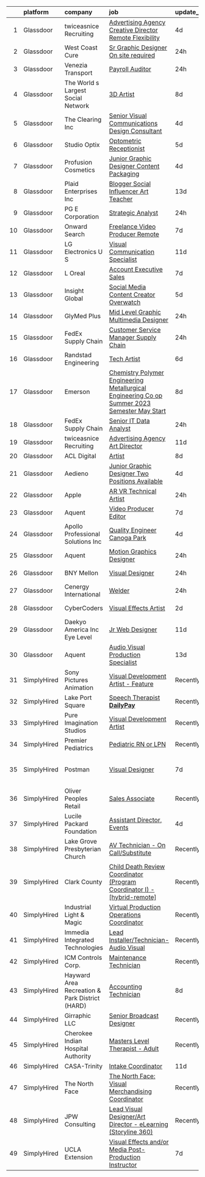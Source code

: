 

|    | platform    | company                                        | job                                                                                                                                                                                                                                                                                                                                                                                                                                                                                                                                                                                                                                                                                                                                                                                                                                                                                                                                                                                                                                                                                                                                                                                                                                                                                                                                                                                                   | update_time   | location                      |
|---:|:------------|:-----------------------------------------------|:------------------------------------------------------------------------------------------------------------------------------------------------------------------------------------------------------------------------------------------------------------------------------------------------------------------------------------------------------------------------------------------------------------------------------------------------------------------------------------------------------------------------------------------------------------------------------------------------------------------------------------------------------------------------------------------------------------------------------------------------------------------------------------------------------------------------------------------------------------------------------------------------------------------------------------------------------------------------------------------------------------------------------------------------------------------------------------------------------------------------------------------------------------------------------------------------------------------------------------------------------------------------------------------------------------------------------------------------------------------------------------------------------|:--------------|:------------------------------|
|  1 | Glassdoor   | twiceasnice Recruiting                         | [Advertising Agency Creative Director  Remote Flexibility ](https://www.glassdoor.com/partner/jobListing.htm?pos=126&ao=1110586&s=58&guid=0000018316dbe96595a016e28ee59843&src=GD_JOB_AD&t=SR&vt=w&ea=1&cs=1_58103b28&cb=1662535854835&jobListingId=1008114158251&cpc=654405A9B1E0A9F5&jrtk=3-0-1gcbdnqcak25r801-1gcbdnqcqi9jm800-2692575eaea1d0a8--6NYlbfkN0AIiLXtwtv0BDns9BiY4ItblantFozdL6jLmLxNvS8mvkC_dGQY4kQ46q52OvUwJvCTzx2cupvGt-LGX0p5hNZ8wWm-GpRDmmsz4mSRDj_n-n0Ac8QiNcYgcQE9hJGE7lrm0V_OXyeAwAgzHE21kfDeSQ2T_pTCB7-O_br9iJfALxbNc0_e-qKrx_tQKqgHri15MLfe302dxOi8ydTOgAEbUYkWa-FesD2OMUAGgq18wFo3i1z0VSxwJTh7Q092vBJpzZIU_CxTdMLHoyC3JwSevgPGD33x4VVheptg-Z4fliXg1tsvYoDAzBgkXPyZJGOTXswEbFlZCYUe5YAL3SwCvAVDeVu4u4gh347OfP9bt-a_Bsw41vPohMK3KCAGFS8LoobieSnoYzOQFek3dDIJW4cZEFU8q8TGy7c85NZbImcSnEE4MyY9H9kkP30ohA1KKiQa2DLh96cqyC8j8jqf0sk22YBtqb3usultrexZz1oKCBBBEJIK6MhpMUQyHjPSK4dMmJC_In38cmgQmHQKe_dbDVhyVFaXz4FJfm5JsIYB0DPMffKC)                                                                                                                                                                                                                                                                                                                                                                                                                                                  | 4d            | Atlanta, GA                   |
|  2 | Glassdoor   | West Coast Cure                                | [Sr  Graphic Designer  On site required ](https://www.glassdoor.com/partner/jobListing.htm?pos=104&ao=1110586&s=58&guid=0000018316dbe96595a016e28ee59843&src=GD_JOB_AD&t=SR&vt=w&ea=1&cs=1_4f8e0678&cb=1662535854832&jobListingId=1008120745940&cpc=AF1E4A3695F490BE&jrtk=3-0-1gcbdnqcak25r801-1gcbdnqcqi9jm800-e7313ef7f872e356--6NYlbfkN0CNayYzF1mBaI40OgT78t3Q2d9IxlwDzhsYR4HK7epYUeqK_b3HkPu2wg1OTRStGwmxrZi7DoKAwwHGZmDoYtriwY-04q_D7bYNxXXYl5DQAEfV6V46iB6u7f8XyLzWfW5kN57TCfv69NFb1Hp18kFd1m1Bc2pzErpZiAsjWg5HXd_c-T2w7U3IrTPLfQz2THMmXC_Q6-GKxpgQ1OHG3nCYGWOhbWr8nIrARv-CvzW2UqFMOoqyGunA3d6kZZbQ7v8wI5pBb5kmKOeKf9r5pLAzqhIfPBV6pkd1b0p6V84weBLDQeAIrwP-K5rPPNFkl6UZopox081JqyBsCunJlqEyB6h8D7Jg_kxTQIR-KDKM_nvPVkw1RIJfzqOmcN7lvIq-lP02ZNvCaHfP7E0NPbCiB554jCNq4r16TAeT6C-AXbd5OU_OOdsgpoRc4HSP5ezT11YMkjRPxfancQv0T6AumMItuCLHAKelY74XQLRa6ZyPiQNDJPcuVSkcBCdAx33y5qCezsC2iQ%3D%3D)                                                                                                                                                                                                                                                                                                                                                                                                                                                                                                        | 24h           | Irvine, CA                    |
|  3 | Glassdoor   | Venezia Transport                              | [Payroll Auditor](https://www.glassdoor.com/partner/jobListing.htm?pos=112&ao=1110586&s=58&guid=0000018316dbe96595a016e28ee59843&src=GD_JOB_AD&t=SR&vt=w&ea=1&cs=1_944dda08&cb=1662535854833&jobListingId=1008120882443&cpc=D69957E0862862E0&jrtk=3-0-1gcbdnqcak25r801-1gcbdnqcqi9jm800-09be9f267054968f--6NYlbfkN0AMGQpPLqxnlnCBju_7cDY3bsPlBPVCoj88TjCeDqpiQ-gMastzK3tEYNSzI81IcZoHpKI4olI50SU2WJe8DrEcuS8Np4mrB-238VcT3hkpWhT27unScdX4KHW0p1TO8nix1xbddbUQ4E8mTD9te3icjubOXZEY-n0OSjYxAxQ5HANAfQLad2mZrlylJInEt4yJVLQGh_c-VXRXRYK8eCSyEWo5M6efmO0I_R39LaTvKjP5GSd5oD7Xca_c-8SW730EEo_zcRZVwRP7tOA84b1-LQSh4BX_KfYuZlBT0hGjkgwY_F8dokhmVgz_Dp-nMIjO2YMU_TyunZ-T2IYsuHzNpQtya-0RryUrDv08AVotup3Ko5J2_PNRxT06ZIt2bQTm_NM3S5KI0objJPkyY6tUmlQni8jSedllYi3FD4rI7vYCYhtJ4aVxYcizk6zoTBoeunzOkdrkcNVUI4qkiXcKPgfeJpRXqI71Ro40SSHmvCC4MB5ilgl550u1pHI3UcBlnO71wDBvxA%3D%3D)                                                                                                                                                                                                                                                                                                                                                                                                                                                                                                                                | 24h           | Pottstown, PA                 |
|  4 | Glassdoor   | The World s Largest Social Network             | [3D Artist](https://www.glassdoor.com/partner/jobListing.htm?pos=128&ao=1110586&s=58&guid=0000018316dbe96595a016e28ee59843&src=GD_JOB_AD&t=SR&vt=w&ea=1&cs=1_c63dc24b&cb=1662535854835&jobListingId=1008101832019&cpc=334ABAF5D42DC775&jrtk=3-0-1gcbdnqcak25r801-1gcbdnqcqi9jm800-8fcda0edc12eaa9b--6NYlbfkN0DSgjPPcnEdvoK3uuxfISLALE6pB1FR7YSHOr_tSg5_QGIhoz_2VqUepdcKLBLI_zQ5vW7COe9b5mlnVXQPZh-LCDTWvpcID5VL-Y-dck3OFKxyxzH8bOfDIUENNU8cHnxMEbimO4vZSH99drUQuM-N0RdNfyWkpSpm1sBW4nersKwSm9JI8Oo0OBaGiUpjh52tjKLo4isIaj1lXQKD_cALRwLtxQesdEbNqAyMI0I-y4XeF3URxl2jGMfvg8T2ghvMJEPJW7fhJa1i7UM1DJWFBFjMoe1t3z8NNRXXKzrUxwyG3sEY9ldV5JyV7i1CGFGBBmVbSnI0TeDs9m3EXgtLCporTjUPYTz-YwlvFcDgtFe2I-y9LWyPWq4pP7JeMdnmLW9x45KAllLuyvZ_gbMdSIW0y_3q-TPW__u6GKmR8ywJrHGZx1JfAxIrMAznsyebxRve2TEBgcj9gSeS92OI-d9mZa6j-CUvPsIA3rV8pdDR0Is_d-Bukni1kkcozWNIpeu08ISoZ1tH6V_E7ecogggQRKjvH5YXIHLE9VxvLq-eIXGNPJnN5tissoJL-DWcqyp3EcfMAEWiJUT3H7gh)                                                                                                                                                                                                                                                                                                                                                                                                                                                                  | 8d            | Menlo Park, CA                |
|  5 | Glassdoor   | The Clearing Inc                               | [Senior Visual Communications   Design Consultant](https://www.glassdoor.com/partner/jobListing.htm?pos=115&ao=1110586&s=58&guid=0000018316dbe96595a016e28ee59843&src=GD_JOB_AD&t=SR&vt=w&ea=1&cs=1_766f8b0a&cb=1662535854834&jobListingId=1008114430049&cpc=6193B0C32834B022&jrtk=3-0-1gcbdnqcak25r801-1gcbdnqcqi9jm800-e212e766bc812be7--6NYlbfkN0D0ff9e8Lfwlpl5zGbQmpn59AL71QmFd7VKOAnfyjZzp5sdngV8WPgYe0dov1m7Y2nbyICUFimfe6cTuwED0qoW2y4QOMKf7LP6urDi6JhEr0MOW9nkswNXR21_sHwbNaMNqugdDTy6hRotIfrsA-mpN5iYSKCGo6JiRygS5CCYSgJF0R5P049KiTs95nY215N11Vlsxim4Q6h4Zqowxw1SfhnW9CEHVZgfHaHM6Ocm0H_18i3mGKN-FYWPn2WhMWw-QDGXtyWcxTetCHdFjlQdHxVjkBF3bMO1RMlu7XoVvNPJajRl053LaO_ju4BajjD2asN4eyC5uv4OfXepBJ8hAN3CyJLPTsS4AIrDhW3OWcqQkjm0ZL3laFCyxmYCQMSXII_QHWnCI8JQLa0pwcdTdEnG-JFuvpQ5Tk35vynrX4MxlAntSwrgX06-hHyQmEZ6aO0kxYrVW5AxMCspx427QKBaaTI4X2wV8UpG8FjF-g%3D%3D)                                                                                                                                                                                                                                                                                                                                                                                                                                                                                                                               | 4d            | Washington, DC                |
|  6 | Glassdoor   | Studio Optix                                   | [Optometric Receptionist](https://www.glassdoor.com/partner/jobListing.htm?pos=122&ao=1110586&s=58&guid=0000018316dbe96595a016e28ee59843&src=GD_JOB_AD&t=SR&vt=w&ea=1&cs=1_5f255203&cb=1662535854834&jobListingId=1008109848455&cpc=C4A69CCDBB3B9599&jrtk=3-0-1gcbdnqcak25r801-1gcbdnqcqi9jm800-c9a3802575c572b3--6NYlbfkN0AtlW_omU2Xx3W-19HQ_drmTKCWebiHnmA5lS5PDL5G8WHWVC1E87EziXaobjRwpM4-3MIxfIWqxLFl89ABtwCmWps-JqVdCOHOYKU3SulHAQs5YJbPw6sA4cW3dYHPpyWuLgnoIDseVgY4VzDhcAUy9KDJYdrXIwmQ3SQnetE2ulZqwUEXZ6Dt49fVHLSxdW0orCdNSrMWxhgFJKOPQutkM7mRhnxlDSF8qkiBep38QwihMbpqpiK1a-FvVUZUjJL0d08dFQX2RJPlfc9CX3XZCy8UrLpC1QVLRIC2bfdWxG8NPiZjhT1nvFGAbwucjUBTd_wZs2BR4WuuMpTNW3dnClzD8nhFPV9z8SeX3U4z9qyq7jNvCQeKlQNdIrfS5PPvdAdX8tX3JEGMXb1v0rFUYYzlTdyL1VrdNthmt_8jJPLN-YS6qRdXjDevfLO7Uj1HS6e7UH9FPm1VaHez5rcHbVDMb20YA7PJ76wcXQYL7EndwHJAwCVX)                                                                                                                                                                                                                                                                                                                                                                                                                                                                                                                                                    | 5d            | New York, NY                  |
|  7 | Glassdoor   | Profusion Cosmetics                            | [Junior Graphic Designer   Content   Packaging](https://www.glassdoor.com/partner/jobListing.htm?pos=117&ao=1110586&s=58&guid=0000018316dbe96595a016e28ee59843&src=GD_JOB_AD&t=SR&vt=w&ea=1&cs=1_a94f1b4a&cb=1662535854834&jobListingId=1008114183195&cpc=451933188B21919D&jrtk=3-0-1gcbdnqcak25r801-1gcbdnqcqi9jm800-08d7352442de3438--6NYlbfkN0D8H_ARezJ5CHAhhcWTJsHkiqKXZUd-JI1lXVJ02_FWlJfwXTBtrNTz8nQLOyLfKdGPFS85qCdC37MIXZyBjKnAljcaWA3TKaBpBMLLe42IkZmrmq5r5N_3rnI_QKLqeDgaNxqylrrp1S8r_mjNV5VbJoj90kZ5U0vEBDDeVFTWvWX1HNfMBQtuMGwPRnUm6pbXyiHQZvVjDCruKFXMpscBaGCvQqaiKRcI27qs3PhG7-vlACFcgo3TuKY7tqyuy4u2XIR3tvOStm90h53NzW1muaQMb8C20A4rgKj7RUJI32YhY8fuJF9nXHkgujt_Z_PGMhVuzMqPikzNenwxHwLf0gr_ehA5AKfi23pQfy1euhW0XpFtb5C2vTZX47Rce7bpfZi7U5crhpLGnRcUSbIwyenPqQFPVsyAv55wryIGfA_tCLn6qfWs-V60ALnJLvQIBRTRDRxxTKIY3m8CgQOGE-u-WxMfamkwTzJ0aWTufZzM2GxnmQiRntVWJ0AkaCxqAHEBnb4Tyw%3D%3D)                                                                                                                                                                                                                                                                                                                                                                                                                                                                                                  | 4d            | Chino, CA                     |
|  8 | Glassdoor   | Plaid Enterprises  Inc                         | [Blogger  Social Influencer  Art Teacher](https://www.glassdoor.com/partner/jobListing.htm?pos=105&ao=1110586&s=58&guid=0000018316dbe96595a016e28ee59843&src=GD_JOB_AD&t=SR&vt=w&ea=1&cs=1_3b297ffc&cb=1662535854832&jobListingId=1008090364684&cpc=6BBECBC74F3AC36E&jrtk=3-0-1gcbdnqcak25r801-1gcbdnqcqi9jm800-59473afbda2dedc4--6NYlbfkN0CerEF43NvSmNKobIBw0nTZOkYDHcKNWop8bxfdmh1mR_153UERoSsIBmaXSegOUu2u0qsTpRr3z-bdVA_VCSbo1kysltcIBp9JpIKrWk5qtD0bYx6Zr_WUP7E7E1515xXAOvEKUXZ8oTSdcY4i9xO13y2GPQP-MINmSGTJ3zb8uoID-cpFVIa0p4MYqkTTdI28KOiJZd5HKbG344Srzn40nlknzvkMkuOrfPRpSxtRCaR5Wp2izje7lzPY03x977OJFviTCjqHJ7ElRuRYcVJnCrD0A2JXaGDJjgo2FMSR62yQABv2uTHRKCTQNoOc9Cy_Vyq6lYkUYLhTbBshqMqxwihZkSbtkSarnu18io_6NVpyqIt9UDZfhj34tSoQ_uMR_QLw9Pp7NIKjBfwe6yzoM1QPQXXFnGhWi4Sv-wZ-_bLujS1QmRp3m-QPJuVnzp58tskEZrh9hBbR1Cv8Fp8Oeb51Wh9FHAWvz74ogbkDkXzUAmgGCILehXPJfHcjWoIcLFRXNqpLuCOwmR4Srkdv)                                                                                                                                                                                                                                                                                                                                                                                                                                                                                                    | 13d           | Peachtree Corners, GA         |
|  9 | Glassdoor   | PG E Corporation                               | [Strategic Analyst](https://www.glassdoor.com/partner/jobListing.htm?pos=113&ao=1110586&s=58&guid=0000018316dbe96595a016e28ee59843&src=GD_JOB_AD&t=SR&vt=w&cs=1_bf6b6a7c&cb=1662535854833&jobListingId=1008121115745&cpc=FD1C1DA32C38CFA7&jrtk=3-0-1gcbdnqcak25r801-1gcbdnqcqi9jm800-1c86adc1abdbc134--6NYlbfkN0Dl5O3UwlcwwCSNUOo_pIXFXhqhPgZDNLRFp2hAbMlfu_U7Fdo9AfZuTWJJfdwboLvxNHUM-PKIud8ytWt5aBcZX07G_LXwU27Vr2PGZ95QeE9Kq_8XTrkfPX0XmOXzQLXcjLiHuQfMoCV1bdjo5-tew8LUEicFOcLs27gAXoSLqlbyGkgmFo2Pqiwn5Rif_5Idceev--WQmaFMj9biOZADN268jWHjwfzd5JfSr5Go0tx8QtwEbjvuhc8ssHRkZpGd3qfQkJykGD1k1PsHC0pZ_balPcd0WrCSChYppeSJ0Vme2aJgI7FUyw9hp1bFqCfjd-CVBi1dEO1oIyNz-4NNWIjBThkRFjzDiJfdQP9W9U0T4IVJf0C9Um13P4am3kgFlAMUGfZwE2xVaDm1Tvc-EPhpriYWRYh9folY8RbhAJ_BowydkDqDAaYsOeFa7xQ%3D)                                                                                                                                                                                                                                                                                                                                                                                                                                                                                                                                                                                                                 | 24h           | Oakland, CA                   |
| 10 | Glassdoor   | Onward Search                                  | [Freelance Video Producer  Remote ](https://www.glassdoor.com/partner/jobListing.htm?pos=118&ao=1110586&s=58&guid=0000018316dbe96595a016e28ee59843&src=GD_JOB_AD&t=SR&vt=w&cs=1_a8fd61be&cb=1662535854834&jobListingId=1008103402960&cpc=48B9F4758953335C&jrtk=3-0-1gcbdnqcak25r801-1gcbdnqcqi9jm800-85e7475c80600e65--6NYlbfkN0B7YoEZZ2QAGDyEGGmBPAUWSHc1Mt3sMCn9FehKcWA3wwfxcx19LEZnY8Y4HGhdxxo54NtaFfqZsKogRwe133lRdjliu_ag-Jqm8SiTXlIZJSkOjYNJLf5uIUejfBPqCmQGjWehWpaM5cVUzaabCdLCHJd1S9BSWBNSBlYyh2YDtfgBUikYrG7naQzgVU3ZdwkVa9YIgz5Jzd-bN2LqG_u5hTcsE2WNTml_sY7fS2De3scB4uWYMD7_Lmju63pgd2HnFsa5EkF74i99sYOTvVob5pJ1B2G0SexddeXFfzDl5yByp0xiAxpzHdpRPYZ-4_HcBmx51X00472YZVZnT6csjzO_yxi55ZYijwOHcLENmzaI8R-Ir2k_eUY1AhLpqRk_8L6fZGzT_GbpUqaRC94seuy5P91kczOka4sZx-8v1IDR1REs4ihR5Q2gbT5S6-AU-tnPMUdhecaexX6ja2TQYQuosl4Cb7zF2mtALyFFjPMwmaLhrpcfvGZYQBEKTe7etHr4Ow1dEGUaZiVR2WIP_-59i3RSbCKit7mfjEC1FKEpRccp6mR2wyxNPj7Migl9XmZkp-hyKjSEbafGUZ1QGX282niy5ACIDKdDImh2ESirUwO-LmPus6VHdIvoIxlB-TxMO8s5Kt9WsntX7NbGgVIuvO49zBU1C4ZHlUP-3Q0n6o0dn4s0bP_uisw014xAbrhmx0kce2IAqNJtxhphMU6bQyN07jZ0E9eY-mBsvpBFpe4jIHwfyjQ6CXvNTBb-J_73-cqS4sO6U5irCZ1Dks1MBbjhYr9BIf1VhU896lvFz9mbKgFlYewjFnz62Fqu69U69AzXVCxy38Mqwk8MkPkrAhQwfzs6DYIsutlkOM-vF4yd9fGO4BAnRCVRzdiXk8WxjuXs04Dp6-m7j0h2iMH1gZCL1sTQw1bcVyCkFWK9qq6d-ZfaiH5Ckj6Rd6tCwBgd8kox52YN9SL8Gs2moWaQsqxv_MdmztwgtTBswqIO3KzMxb7Nnl7ag3a8Usw%3D) | 7d            | New York, NY                  |
| 11 | Glassdoor   | LG Electronics U S                             | [Visual Communication Specialist](https://www.glassdoor.com/partner/jobListing.htm?pos=102&ao=1110586&s=58&guid=0000018316dbe96595a016e28ee59843&src=GD_JOB_AD&t=SR&vt=w&cs=1_feb13298&cb=1662535854832&jobListingId=1008096667410&cpc=61E17551093C17CB&jrtk=3-0-1gcbdnqcak25r801-1gcbdnqcqi9jm800-fe66820735a001ed--6NYlbfkN0A9atWhvSYGDXYsuIFniFeMUfyhfiKb1gamun_MyY1nlold7GTuQPjQR8xaSdlZCsMLsliUo9cHFnhQ-Hdolq4d_MGMV8JicW3UfhTlcK8IAg_TlGTxt9Pr2qZUffs7C70hdNqAp1XcYY9nwMr1_X5IkOYhRBOTVM9iEj4LvGnzDLL2lWOdeHqkxg0QR5vA_EdapfV7vtSlOTpW1VZI1cyF3kjYavzCCBlZcp_WZLrSlRXcFfGF2ZNMXO5AG5WyJsAXzkuh8eXrllk71vCJz3d255FntupgguWnNxtMk5Swh74M8Hx_9jcubJbu4rgXjVrGwD3s3u7ygZwMuat1zG4Rp6NsqR82tVTCpdxwzTzAgzDgT2xRbr6FqY5gUiS3XF9_4kBdJQox20CGlJF5ulmbMD1T3dTJeO3w5liq4H-2mzBMD8juDXmq--sxPkXUgTVTJ8u8sF6x_R-xNRiGDUrAdlP2oYhBfoAEyyNmmsV5aKO1VIYbqUi7BeZlMyoa-24sOJHq1JJ7ulFY0_uLJbiwJz3eTALfdSf8ILnEzUEUsiv0AOhBi77gf7VnvnrK6MSUhdXDY3kJ5TCv59uopxTNHS6uZ25fEq8%3D)                                                                                                                                                                                                                                                                                                                                                                                                                                   | 11d           | Buffalo Grove, IL             |
| 12 | Glassdoor   | L Oreal                                        | [Account Executive   Sales](https://www.glassdoor.com/partner/jobListing.htm?pos=125&ao=1110586&s=58&guid=0000018316dbe96595a016e28ee59843&src=GD_JOB_AD&t=SR&vt=w&cs=1_934c087e&cb=1662535854835&jobListingId=1008103753495&cpc=3BA4CE39D5B5DEF5&jrtk=3-0-1gcbdnqcak25r801-1gcbdnqcqi9jm800-f23a5dc841868d22--6NYlbfkN0B--xwTx5z5GtX4kwB4PKln9ei78TGhUZ0jXbBonS0qzEhzYeEaBt0GkTPTcdrr5Mma0ewUHIQzLNU3DCq2Z586duzor_IPqCU2AbrGAqZlRdgzzmJJioBl-BC5bU6W4z2gmHJsSIIpsFLv_WHiTeqArwKmsfo26T1PEykcszLf3ZLC3nFjeb34YwLyefm39nPZ91ITEARp3Xc--63NKz9QBG3PFwlflbTPZ_pvaeSJoUqgQRqWFniNNyjiSxLX6OWTXoDbIj_1-w3hPZSwjFSqs1tS1FmqjrthNhKDOTjByfcz8G8O28s0lMrLk5EkHfF-FoZ0CzSizqQvnKAC0ksWyfnYSMxE1LCCazHRIKolGejoTsJYClGVjGLJkk0-r7bWfwKjm2v0JiOLgcJIVOA4yK8yMBu0QpJL7c5z5fTnI11aPeA8AB4bSQ9rl7KLot-b0l6-xcS-G9bXBscL8t04ICNa60D0Iw81LEKoT9H-iByB-plPxBcQdxQoqldXYXuIp3NOC8Szkw%3D%3D)                                                                                                                                                                                                                                                                                                                                                                                                                                                                                                                           | 7d            | Los Angeles, CA               |
| 13 | Glassdoor   | Insight Global                                 | [Social Media Content Creator   Overwatch](https://www.glassdoor.com/partner/jobListing.htm?pos=129&ao=1110586&s=58&guid=0000018316dbe96595a016e28ee59843&src=GD_JOB_AD&t=SR&vt=w&cs=1_cbca1a7f&cb=1662535854835&jobListingId=1008111638012&cpc=3BA4CE39D5B5DEF5&jrtk=3-0-1gcbdnqcak25r801-1gcbdnqcqi9jm800-ef0ca91338c777fd--6NYlbfkN0BKkHZu3wF05EeDimN_p6sYpKCMArvwa95YdH7UpkaBCqc7l59ErwqcH9nBDsTYDe0KEi2B-7Ffs1x_A0PemSaTtlYWgxZEDDrzTQxQEMQvZzaFywEdcWDQrUeiELNq-T3Ngf8NmYz1YuTU0SHAAHXmpZm0GiGLr6zj4S4cfzAzZFZkkubIy2Z2xhxRQoGKd-6Dy5vYyDZq2fLjTYl2JqVyVQ3ErO2QmCVj-T7CxKlChP4hnwBg0u3hso92pL9b4HwcPY3hcpNaxLw3s5dbIoJ-6SBHQVjIiYgGQrXPxV8ixaU7GqVoPhJX4YrwIJSxPL_WRjy11c_WBfb789vU3ND8Hd7ftn0zpopfmZW1lgOtB71GsPdhmF1EozOAvEbBFB1ebyz3K_AtqdZ41-EJkbjnQWMudxxNUlrHobq9j28X6XXgD5G91LMvaCa7G4iul7znEuD7os-UzQPjFHR9gb7VBF5zprbJsqN6abHxHsMo9Q%3D%3D)                                                                                                                                                                                                                                                                                                                                                                                                                                                                                                                                            | 5d            | Irvine, CA                    |
| 14 | Glassdoor   | GlyMed Plus                                    | [Mid Level Graphic Multimedia Designer](https://www.glassdoor.com/partner/jobListing.htm?pos=101&ao=1110586&s=58&guid=0000018316dbe96595a016e28ee59843&src=GD_JOB_AD&t=SR&vt=w&ea=1&cs=1_702eaf97&cb=1662535854832&jobListingId=1008120966594&cpc=82ABD2B5CEB98952&jrtk=3-0-1gcbdnqcak25r801-1gcbdnqcqi9jm800-5daef253e4ddcdec--6NYlbfkN0D0HV2yTz4X40il03i7B4p6zykbhPAjdO74rASSGNohSlnBnS_mZy5ah4d_eMjiqjCOiZOfr_-vB8_yhAp9oQwH0NPuwVrEIZaHPF5kUZ7HjgZP1wz3Qco-ivymLUQ4g7nvrbJfNSDeoPtN6blJG6FY4prihzewB1x9irE-nuJEmt9Tr6BpfjjHpBCmSrtZGwQWb6T5iMHqu-nJzeukYOSb7kgu4GqsYvC2ANPBSggCTqnyxPT-WjllCtqi5qoNDUpZW9Wt_m9NZorT5CK97gq4siZbkJggK7DkDkNfB7y6F6TB3WaepB6npXhgL6ZBPpEJfJWABuwco2iled17j2ynWvyqejCUsOGzBKl9Xitd5KF1h50VqRuFQj6Rabb8YJPXOc1bBKGJxxc0y6To9ZgekjbnYRghEuAyisLNJhXg55eas06cNIodQcKAnKKijGrKy0ktxjsDMlzKn7w3JrfbE10Z0Ul4P2Zh6LYAYyCtQKipwo0IqR3He8dSYw63C_Q%3D)                                                                                                                                                                                                                                                                                                                                                                                                                                                                                                                        | 24h           | Provo, UT                     |
| 15 | Glassdoor   | FedEx Supply Chain                             | [Customer Service Manager   Supply Chain](https://www.glassdoor.com/partner/jobListing.htm?pos=109&ao=1110586&s=58&guid=0000018316dbe96595a016e28ee59843&src=GD_JOB_AD&t=SR&vt=w&cs=1_a6cd8798&cb=1662535854833&jobListingId=1008121524521&cpc=7AD1D84939BBEEF3&jrtk=3-0-1gcbdnqcak25r801-1gcbdnqcqi9jm800-fc2d5921e3e9a55f--6NYlbfkN0CtRhce1P3KYyt64vAZVRC-NCRoXhIqR30y-w5Uij6mKk3Eqdq26jmOjqNKKKt1dLvvHV40fEUZNvZgJdDJYZOJvPkEdDhEwT74gtdy5jU-hXDp6aLyg26UrPgG4w7BotdHFupar2unT5vDCONDDZw1JQmdK0iIDZSVYlAYpjRxsnsHV9mtrNHOSDxk7pcyizeHopcDZZdt0hrH41hwytXLDpP_hU1Q6zFR5_ylb1LKxrYLagLO0yL8b__yx1XK-WsGxzkRy-XmwcwR16SxeyRszGTSgC8M1jktEPSe_y-CqZ44WBz4mJKkOZfB5vODSX9vt1EGA3xxbz-c5Q5f17KjnBb-YvIgFrwYkDJpt0uzcrTnYqG9qH0fjM76gQE3GCZOymsIuADtszN8pHhqNFolvfoTyusdOdP_q1KhzvtDGgtGhF1PRw-bhMVnppbzfODDE59QYDW7K1MYqDby-Y9fj5uRmFMEQuYOwupbMqFerRtDyxkcNNjUOGovgLo1NcnGLLnrG2I7SQ%3D%3D)                                                                                                                                                                                                                                                                                                                                                                                                                                                                                                             | 24h           | Union City, GA                |
| 16 | Glassdoor   | Randstad Engineering                           | [Tech Artist](https://www.glassdoor.com/partner/jobListing.htm?pos=120&ao=1110586&s=58&guid=0000018316dbe96595a016e28ee59843&src=GD_JOB_AD&t=SR&vt=w&ea=1&cs=1_2650981d&cb=1662535854834&jobListingId=1008106187848&cpc=59DEFF8D475298C3&jrtk=3-0-1gcbdnqcak25r801-1gcbdnqcqi9jm800-f366e541930d1bd7--6NYlbfkN0BDx217eft1lC7uqItkaModCFPNh_e0lnHdKkvEJecXwu4gIqA7CFTnvSYR8MShG5ZcSLjw79bpDEyNtFCh2lV0QKEIGPyIToWzUngx8TOqu761sETHLhm-p21WDsfE3kQbaR7Ki5QDKtuBQwSuqmlOkcWcOPtosII78uidkQeCd9wgMLZ_TysoD49QteVnFmRuuhf2UccnJ9Gb1KCiTguKYCVY3oExvlvQV2Kjww_7C-ThHRt9TTyeZw10TDyTBF3LS_BjdFq8Snh7J0Hh-hqNqP8dmBZVGZ39tuKsrAOxiFf7G0HU36Ea6lWj0K9Zxu_PbJid-2wwXeT_0X0nDVcexJzuVKAtZxDYhq6GamDWmmFZPBLOyx2lbOQMJ0YCAf39zX-pVq8pu7EtmBHy-jl2lF9f2w0rMR3DvHqD7pCmj6IIse2HoY6fUzx06h_ffgx3_pSHSPB-l2eekhNnaBhO79gf2yaEZrmPoVKrYP5f2Pb7_0SMw62RtqqU_qUDhLdS-glfzlJYqYzxuyaZ6sHKfWhCKKa-D-OV6dFzLZsMmCGkEktIPGbsHAOlGZIQU-IIZ45442TsKTq1npzy48XoCEYf31rePDLSmFE7F1jKjg5GoA52nT-TA7vhzAWiEhs%3D)                                                                                                                                                                                                                                                                                                                                                                                                                  | 6d            | Schenectady, NY               |
| 17 | Glassdoor   | Emerson                                        | [Chemistry Polymer Engineering Metallurgical Engineering Co op    Summer 2023 Semester   May Start ](https://www.glassdoor.com/partner/jobListing.htm?pos=107&ao=1110586&s=58&guid=0000018316dbe96595a016e28ee59843&src=GD_JOB_AD&t=SR&vt=w&cs=1_9e9304d4&cb=1662535854832&jobListingId=1008101520078&cpc=F45C15D234B746DE&jrtk=3-0-1gcbdnqcak25r801-1gcbdnqcqi9jm800-3c0cfd24c74196c4--6NYlbfkN0C0yHrujcxMCbkaG3IbA09ELIIJjJgF-_zVRJpDqTq0TdmYpHkhqugMUm8iRxiEf27eEfpJc8LeHCIO0uG00yXeJ8ap8Ut_rdJSSalh6WHHhva2z84rec9NWmhidM4rnvCh_npCJbaxLZ8PLoMU7Epxzna2OUfLzAQzQW4LbidxNduwdnb0HxVPvf907e3WrzHqBbrj7b-5Y0ereet4OuMlFS-E3FiVCAZgNoooJCal8OaxwRZcojULZbrQMLT0IpoQa4cRfApiDV6_2l14eab6RssP9ZbJEGk0IFhzjtjzATT2qgcl089klQQefnRARHogCAHQf9dZ7qvSyx_MrAbQMxNYiCN9eaw6VB_ZSIKFjNF4D7w1VxgJYtauoh0DDCzwgDo7wJHAi0KZun8TXiOA50NhT3dxBkyjLWaVrxkzA0vQtpLxXK0vyIwuc4ou7jjKqq9mpRKtwUwvQIuYc00JddjIlmRYr58WDYLcBcGKOQF77DKr_GOxm88sIKWusVBTXN09dgmAZY0SnTiWo9h8sDt8J4yF1otFSwX20kQ_EubAEnAk3b9jr0IbVHF_WyunKQVUQHF9yuncIm6az3uIK3rQcxjDrRH32OBp6f2j4b21dWBWK4G9)                                                                                                                                                                                                                                                                                                                                              | 8d            | Sidney, OH                    |
| 18 | Glassdoor   | FedEx Supply Chain                             | [Senior  IT Data Analyst](https://www.glassdoor.com/partner/jobListing.htm?pos=106&ao=1110586&s=58&guid=0000018316dbe96595a016e28ee59843&src=GD_JOB_AD&t=SR&vt=w&cs=1_1d6bbcc2&cb=1662535854832&jobListingId=1008121524514&cpc=C5F9C09AE97B3D2F&jrtk=3-0-1gcbdnqcak25r801-1gcbdnqcqi9jm800-75bb1ebe82fdd6b5--6NYlbfkN0CtRhce1P3KYyt64vAZVRC-NCRoXhIqR30y-w5Uij6mKhXATaP55hJNar1KXGNkJI8fGut79I_5Tzxm4QnK_D_klFauqhrbw6mqAAxMNNk2HQ6mcY_WAQLgHAnbbO471fuCSbjLTn9LGJ8g8GwIDChOuXsH49x-rs-fcYLubMzr9Vx-21EK20g-pbjdsRQlsFF729TiRMyJTeed6RZJS6P-ARz6oXrB6GMefN4Um0LcK5MT3Y99CJw6btq-oH7SfuisShYNthHUWfR2-CoSPRC45-z98XWI_rLv3TL8VLSDflucxAQJZ6uQppH43-cu64QDQUaPBlElPcKdH3Wb0Lp7kZlkvhh4BgiAFG_1kdXTZR1FzZEhn_gmr7on9qLHYLZ10y1QWei-oM7HxTIJf7MqBBqi_wiwKqO9CQD5Vxw8mtiXuQ8GlCFoc4Ekc-ylWzph2lOb3eNcuChJ5ykWSBI00ujlYQWUCZbcsi9EKbIPTiF2Q-c0yppQ4p4hQTT3zp14uwfK3aBjFCiRCnSOdyr5bDRvXMwHM0w%3D)                                                                                                                                                                                                                                                                                                                                                                                                                                                                                                           | 24h           | Dallas, TX                    |
| 19 | Glassdoor   | twiceasnice Recruiting                         | [Advertising Agency Art Director](https://www.glassdoor.com/partner/jobListing.htm?pos=114&ao=1110586&s=58&guid=0000018316dbe96595a016e28ee59843&src=GD_JOB_AD&t=SR&vt=w&ea=1&cs=1_18a33b94&cb=1662535854833&jobListingId=1008096677502&cpc=5E31031E1AFF45A7&jrtk=3-0-1gcbdnqcak25r801-1gcbdnqcqi9jm800-edb7004a59b6fa45--6NYlbfkN0AIiLXtwtv0BDns9BiY4ItblantFozdL6jLmLxNvS8mvt4_hCZCGA9HFZADUafWEV3hVN32I6b9jcN7wG-ZLzv6dnPBiW9t9JsLeTH_kW45mJNdDTg4heFNTs4f4heC3W5Tw3kYTJDRgpBozT3PIIQCQ1Gcv473jcaDYZGc-yzZMfIXGUznf1mm3htqTZgEJhHu1sOfGgDYf-UVIUqxI891Y7wtaYF_I4T_OxyQNW6ENZbbvwu2cZoQvinRXdHYu8tOuc6MPdODcPZFp2hPN-H1WbzIX1kMDoCNfe3D91Gqf2ED6Y3_B2NTNN7-csfvWQOPmAe-hlk-qSpPpM7ERMxVzb8d0NjpRXQ_v7wpkb3j4EbiBxEkHeV9EiXP9yOm6e2Z_rwtvBlLjhspMtN6layr7uMzGpnJDk3AKRajHJ7pkR0x49c7wBx5aNjFdxdI6-CtV4aSANTeLCvkWiRxfq0wVUd2ZZK8uIo3GwTMEcoNcXg1OYGg6Wvw06QNhZ13Td2G15vliUvwu26t8294gk2mYgIFe1NFW1s%3D)                                                                                                                                                                                                                                                                                                                                                                                                                                                                                              | 11d           | Atlanta, GA                   |
| 20 | Glassdoor   | ACL Digital                                    | [Artist](https://www.glassdoor.com/partner/jobListing.htm?pos=110&ao=1110586&s=58&guid=0000018316dbe96595a016e28ee59843&src=GD_JOB_AD&t=SR&vt=w&ea=1&cs=1_4ac6c4e8&cb=1662535854833&jobListingId=1008101620931&cpc=9908D8D4413DBB8A&jrtk=3-0-1gcbdnqcak25r801-1gcbdnqcqi9jm800-1e1e6a7596bc3497--6NYlbfkN0Aba5oU64R_O9Kj8y6RMdSSFXuPwn88DcWu9IRDlipDHjxHIIFB0atBqVJ04z1yB38sNRUaQYWnAKEphvg7lL8lXO8IqVxt434Q98Gc7yrsNslHBsmIeBGPsUtenThiWrPmLMkW9YCqY3Q5tb6FPlv2NuSf3xHOCUjiliOOPcFCEuAxpymEIeR4hIwIZU5-Q07HVi_53RtFGuV6yT_uCQ-j2sQWDF7djvUD85ZOfVqBG_btSdl9S87-BewZ2mRj8Sh47W7T4O0z8tS3rmxvfob1PlW1Ipnz1PzOLQyamzGBcMtBS0PUOvmBa-z9vb0xZRwh8kw_4ODxZfFZhYiEO84ZgdGsFE469_aTEm6UiMaPBNfL7ha0OcrIYdOz2n4WeBAeMohkNbrkWIhGeEkGWxvuxhinxmaLaQkPxlhEk8SM3ODEsHoO8ZiV8RdwJS7WGUU9DSfjXJ0aZLbkdJKLVlG_BNGXla5jh1Bqj1H8GCWFOGl0jZNq3Flr)                                                                                                                                                                                                                                                                                                                                                                                                                                                                                                                                                                     | 8d            | Remote                        |
| 21 | Glassdoor   | Aedieno                                        | [Junior Graphic Designer  Two Positions Available ](https://www.glassdoor.com/partner/jobListing.htm?pos=121&ao=1110586&s=58&guid=0000018316dbe96595a016e28ee59843&src=GD_JOB_AD&t=SR&vt=w&ea=1&cs=1_bab1b30c&cb=1662535854834&jobListingId=1008114446146&cpc=FAE5E775D180B2FB&jrtk=3-0-1gcbdnqcak25r801-1gcbdnqcqi9jm800-1aa2de31cd35c832--6NYlbfkN0D-flMsysDps-fvL06-AdRviYdIvBqn8hXXoNwVlbe8Rf-XNY93Yb9CegEsZ7PkFvJjOzVr8ny1kJmqL6UgKjbRqHkbkxO3SlzJwcDOQG-9KSNBcINQGTbT1RdyV7aPmX7qS797-Mp2dU_EC2Fkgzt4vEhdPyZ9b6LCDafdrohAxmTNJp82px4MkFXzGLinIlCCCyCzBdY6h7R-CDUkkxwAedVJiof60zpmFDGY9dYTPw9glKGJeqEghosAGnVmHRBLIejEQyPjPsoqAGP81t2nZPn3nV5ek0jbItOZ0d8PGsWAL5zUk0mmvedxCZ5KsYf-_IMazlh3eW6laPmRrRf1AVzwE97K-kuWd0MK8hgbLQoX9CCxZdx8nlIxUrLE9GpjGTSZbawrYdm1zIuKx4EVHvM7W6xdJiRa0CEhP8ojxLUh_FbQhzVwKiexMXPFdDiApUG7TR0phqIVkb5zr-maErKFTNyprmWNTOx0voh68uhZmMBz7mfDWIZ7QiHGSb8%3D)                                                                                                                                                                                                                                                                                                                                                                                                                                                                                                            | 4d            | Longwood, FL                  |
| 22 | Glassdoor   | Apple                                          | [AR VR Technical Artist](https://www.glassdoor.com/partner/jobListing.htm?pos=119&ao=1110586&s=58&guid=0000018316dbe96595a016e28ee59843&src=GD_JOB_AD&t=SR&vt=w&cs=1_b33a375e&cb=1662535854834&jobListingId=1008121811324&cpc=F41FEAB56D215062&jrtk=3-0-1gcbdnqcak25r801-1gcbdnqcqi9jm800-25e1efd066dec468--6NYlbfkN0BvKrLyj5gPmtZO9T8euul8TCxuuKNOtzRJOomxnwSEodTz2Bc-sPZlt2Zgji_QUXGAZeKDdtC_g2V3nJWnuXsnNnecoeW0hB3wnim70veVMCPuQhOELAWl_QdMbW7md4nk6hnUmwtfdYwqEixAfIyz2XVOD4tM_eF1ocimSg5g2E9OkiLqtIJ3eWhJifjfydvfuaqDCLxJi5SkECFp8OtIpMQpPlOPOgtN7zNdYEVWBtcPw9J9knTPsBTeYfzDNoMFbrOCJw7OynE2tLmEw8SkIaStSbefGywS-rlzNCLHqv2euvDds_cNYwrds1jysG8gtZZCtxkOVR75cRoVnjLUvfG12Okwg5dwkT27PeFMS9MvE3egh6MvEWYSG4981-75vFs6n2ZJ3OkPu-aOvS4Q7xKxCrXcs-1vP5RXbmVd0gsDwUVwq8_k7ltOK5uQ_AGlPVh0nA06n6rHBrOb_khflrU5-WRddrvwUfrQjrQpcTX84Z7CxAqebZAaGRv5TY9bMMqYi6fF0n3geW_cnXP6lsiX15LWprIChsHDu9t9sRtVdFhF-We1XCvR0RjSyveRWrdiBZX0lb6p3tQtnbKnUR-xDcMCVI6fQ1N5E5ETHHKW07YWllaG00T8mpoFioiuQhrvCYomKMQvVAbH4sNjVGRH8uqA21HGbE068RypuEL7dRcWVsZAUkMOsPdhghUL4WoSQU-qfsoa3vk2mHdZvRXzlNEvfYUo_yqhoD3EPlpmfQaAay-UQBOWzpC9sKERr94-Z0E0XePLWkjZVB4OKGz1KNaNwTM4LvVY29V5P9CStcCCydznQnAXY_Jyf9U-3xLZvqXyK_g-K9Dhnt3h_6B1l9oaZ0w_naYe3KgQmMg4njXZLbbMEckevQIdjEVlZMAb_8aAHLcEvDD9BbiXi2yWDqV6XJwJ8_Al0_cthQmfKUyVj0IVk7zQKZM4bx0-CfCX5-FxdQ%3D%3D)                                                              | 24h           | Cupertino, CA                 |
| 23 | Glassdoor   | Aquent                                         | [Video Producer   Editor](https://www.glassdoor.com/partner/jobListing.htm?pos=127&ao=1110586&s=58&guid=0000018316dbe96595a016e28ee59843&src=GD_JOB_AD&t=SR&vt=w&cs=1_187b5c5c&cb=1662535854835&jobListingId=1008104454811&cpc=C4A69CCDBB3B9599&jrtk=3-0-1gcbdnqcak25r801-1gcbdnqcqi9jm800-1f1951e2e24dbac4--6NYlbfkN0DMrcEu7yrtATojKJA7cEzGQ3FdRGWLh0CZQInL4ECGI9gD0Wolx9R2EDT7B77c2cRUFFR_9LsM2Tk14eLpCAhjdUTAo7gWscRyhJwHQrkaV0EPgV7AYrsGf9gR5EjOH25v8dViN-1V49rVxaXny4JIDmKlvVbDpAuY9NXtvFe3lbVkNoWtqTu7qHUsWJY-vbDO34rxEUJsGFm1MEhScsiY5oq1qHE2k1JnRvc32VDkBVkvBbK9aVoR0UEU8OaH8CQDpAt1vBN1_qjVHNegU_c-FsInKfD8O5eDnr2V7AtvtQdLW_yE4hN3A8MSoWdY_FeB_yaWvGfkcydVfu2YPABnBk1KbI20wwrbd6cc3kRQWXB5Nth7SPez9OoqASgc5O-fscjJX7NBZoJtspzHwTD9--kuDvx3DgD2-oTSl5u8_nPkmsMSwKNOTaGNDYbkaHIlUAecjEdnon9HKGfEGE9T)                                                                                                                                                                                                                                                                                                                                                                                                                                                                                                                                                                                         | 7d            | Remote                        |
| 24 | Glassdoor   | Apollo Professional Solutions  Inc             | [Quality Engineer   Canoga Park](https://www.glassdoor.com/partner/jobListing.htm?pos=123&ao=1110586&s=58&guid=0000018316dbe96595a016e28ee59843&src=GD_JOB_AD&t=SR&vt=w&ea=1&cs=1_cec95786&cb=1662535854835&jobListingId=1008114455761&cpc=149B3D5996025BBA&jrtk=3-0-1gcbdnqcak25r801-1gcbdnqcqi9jm800-f546c371b15335d7--6NYlbfkN0CAhuD5_VJSGKds9a5niLzxiWOcN_E6D1JakCGF8i00d6xnV9ZeephSKu20wwXzfisfpoyHxQyaBptyjj6lJhl_-NqVKtiz-9wOFv29lcmbDYmyLhr0pgU3kiFKOTi9Jps4STbSW6ADyCQst_RDgquLEfYDtzCr4BI-pS9AIPQwvq4skXBTbPWRBtWgVK8tL4YkyHeyjGPczjTa1ivtlT6BZBOYP8sE8i7q2XwNtJUQelDR7NmrcZZUDhnn5Bd0kf68pZRELGipCLN31BuiAsynxJxfdM4kQUo-l_19sqMtFMBvX-i7tM8HJwdZCRHCQyGp0hFSUvn3Dk23UMe8OzSipI6KLU2LlebjRiUXeDPrXcj819bn0ILE91xQ1GhwizwzOMDDiSn8YYHhU2HIYcEkskCvYnfNHx0R4YehNSk4XCG_Hu6_GY65XrtpHQC9ccS1aIqSWGIe0i0fzwpcEcW9tgOPxi1Ocy7nbaNQiZ4jkTXoo107QJ961Ndk9rKz2AuV7pvKncAopFGZ4IGBVZfK)                                                                                                                                                                                                                                                                                                                                                                                                                                                                                                             | 4d            | Canoga Park, CA               |
| 25 | Glassdoor   | Aquent                                         | [Motion Graphics Designer](https://www.glassdoor.com/partner/jobListing.htm?pos=116&ao=1110586&s=58&guid=0000018316dbe96595a016e28ee59843&src=GD_JOB_AD&t=SR&vt=w&cs=1_265c2ef7&cb=1662535854834&jobListingId=1008121287481&cpc=723ADC3DFE402989&jrtk=3-0-1gcbdnqcak25r801-1gcbdnqcqi9jm800-b27567ba44efc7a8--6NYlbfkN0DMrcEu7yrtATojKJA7cEzGQ3FdRGWLh0CZQInL4ECGI9gD0Wolx9R2v-Aex0-GK06a35smEamgRjkhp2tOtO6o42-JPS8NzJ3LrduzxkdcwyjIXBqEg4MGrMlSESxdjUvdAbqhntYzWtpALaArTsdX2ru4jH6UlFJFKclyU7U-ecapEAVoasYg2Jq9s2cEGEQC2Pybh0-PVtb-JCyOlHXkHXN7XEaYv1Zp66hnYhepSFm9m2PrJXZdiAHMb2M34lye5wjyM1sQ910HnDv03_22Le7IVuo1h0wW8T37EXa1l3LFfoTW9FlzYDSlsV5Msuf7ncBdHVCBZU2XBZEslBYFS-IRUjIiu4Xt2SMGlTfKQ1Whux3AmEghZ_7pwJ4oDndNQqv8rgG3Fz8kMRj5BF0EDaze2SXqlZgZ0lDN3grSKYBsTUVj2i6ev-gtOkD5CqIb3-xlgBNS8yre3BiaBWKN)                                                                                                                                                                                                                                                                                                                                                                                                                                                                                                                                                                                        | 24h           | Pacific, MO                   |
| 26 | Glassdoor   | BNY Mellon                                     | [Visual Designer](https://www.glassdoor.com/partner/jobListing.htm?pos=130&ao=1136043&s=58&guid=0000018316dbe96595a016e28ee59843&src=GD_JOB_AD&t=SR&vt=w&cs=1_3e62985c&cb=1662535854835&jobListingId=1008121553503&jrtk=3-0-1gcbdnqcak25r801-1gcbdnqcqi9jm800-afbb357735e4a7d0-)                                                                                                                                                                                                                                                                                                                                                                                                                                                                                                                                                                                                                                                                                                                                                                                                                                                                                                                                                                                                                                                                                                                      | 24h           | Lake Mary, FL                 |
| 27 | Glassdoor   | Cenergy International                          | [Welder](https://www.glassdoor.com/partner/jobListing.htm?pos=111&ao=1110586&s=58&guid=0000018316dbe96595a016e28ee59843&src=GD_JOB_AD&t=SR&vt=w&ea=1&cs=1_f395a68c&cb=1662535854833&jobListingId=1008120922765&cpc=07D58528F3898F33&jrtk=3-0-1gcbdnqcak25r801-1gcbdnqcqi9jm800-bb3347e81d9cd9a4--6NYlbfkN0ATmQl8QC8MsPSUYtg6QcSsrNiCenr3UAJ1SEX3NO47gT5gau_sl1UzcgxpZ484uFhOyVRyltxaZjbr10LKjPh3VMcyQHngWEhqGbn8KQZzg2yBQ6tc4-76_uuCPeMFTOj0QYUcmRvC7BLiwgsneptMrboyGblFl1fbRE5zmCDbEbrY4KBKVLwlHszGw72Nx3ZIRgCBvpb5Wi2uH3HJsm2Sn0ugmYlhJmeROjLUbcfLBSAn5wYDjNeTeUY3nBAAA1PgUBegv6EjEuS-Cb87JdmKMsklxB2PnwW1jug2Kd7c0bzDj7nJ_w3M4KPl9aAwZA_IIWSVCD493gYtm0t310fEJd97Yv9qDSHYdsZeaIENIcMnkA1U8GZutKR8p3URjukhjhuzb6sYulzVUVI5fn5dTfQ1StWnSrQPY2aqnSVYoqIr8frQCYSS7I4Jv2kR3U3SuV0N6FLvBlFeyLa6SWW2Be3QzfWFbvtGVuIAwPk9LjnDmVw7aJLFFd5ycsThY2XVqDpzJamabQ%3D%3D)                                                                                                                                                                                                                                                                                                                                                                                                                                                                                                                                         | 24h           | Houston, TX                   |
| 28 | Glassdoor   | CyberCoders                                    | [Visual Effects Artist](https://www.glassdoor.com/partner/jobListing.htm?pos=108&ao=1110586&s=58&guid=0000018316dbe96595a016e28ee59843&src=GD_JOB_AD&t=SR&vt=w&ea=1&cs=1_b367e02f&cb=1662535854833&jobListingId=1008116383870&cpc=F4EED0218A761C36&jrtk=3-0-1gcbdnqcak25r801-1gcbdnqcqi9jm800-75d40b4f93ebbded--6NYlbfkN0CpFJQzrgRR8WqXWK1qKKEqALWJw739KlKqr2H-MSI4eoBlI4EFrmor2FYZMP3muM3NPlQXbfYTn7dNbq_84J63JqUHQ6R0GR7aj-XdMS_foO8VUDWZoZyfIsmG_LuaD1tL9DavluqtZ9kL6BBIYjMxbC7YuguRp67rUxk7A6rT7GAhocq3f0pS15jjPUuUqXZuoInPz4Pxb5OcptT5xr41zoinKoq7_doROuTd_DPOfHaxgY4B9EzUCxXHCuSbwnOSPPjlDkrV2dCVaHyRxygp9snWL9KtpVo_VUOyxCahpHK8a0avvNhSBeN5FQeko5cT3VKZ1j_5g41TDDMQ63FVCARhoUZQqJCbwZPnZ9xEJQeKT8E1qAlkIoWeSqEF9J9gCdGHYMSTNJ0V50qeYhP0_a9NmeZLFaNt8xxXbOaP0DoKK-Co5RXbNUNUF3OBxx5i3hxX_FMClQ0lahJQ6zlH81K2pR8uYDSYxCQbu4pJ0Lu0niFtG3mA6ZfpRHerLuBD7KNC5d1ccxDbpLBuUgbxEt5bE0kh6iEdB0KNZPYr3U6R0FyxCPtsdZk5Tx08tm9cZaBZ_ONdisdNiVnCa80oPykpV8RCa0lTfwZEYO_QWDhziAvrGSVmR7Hxqmuw-SmJpOXt1-4chi9Q_1jjdqTCVLdGIV-_esQFHQDhJrs4oqESdbwp-P-rdT8D-FnWR-aAkkbtTbzJYIF6MttjfqIY6lekimvY0DXi3Rfp2YKCZG_Ivtyx3R1XccULLfWWX6OSVehvXtKaAVO-qb2PeG8z2EfewbTMtVeEhtZEd96nSZaUGeHopDvasOKInGjURGl3l7dZaesz7VR7MvKYfFvq-A-wxzIKGnuyVB86NAGhjFuq0gwn6CEw86mFmNolDi-YDDl7iQvmIcutt3qkU4LSpK63xrysbBKlWCj_wUFr8QWLdJg5HXw2hF44y-WmI0RwtZZebeCySPA1VTkbJmES6hxN3ERFUIc%3D)                                        | 2d            | Los Angeles, CA               |
| 29 | Glassdoor   | Daekyo America  Inc  Eye Level                 | [Jr  Web Designer](https://www.glassdoor.com/partner/jobListing.htm?pos=103&ao=1110586&s=58&guid=0000018316dbe96595a016e28ee59843&src=GD_JOB_AD&t=SR&vt=w&ea=1&cs=1_9407dd5a&cb=1662535854832&jobListingId=1008097392788&cpc=5C70DC7FEE0D01B1&jrtk=3-0-1gcbdnqcak25r801-1gcbdnqcqi9jm800-21970b6a53c06620--6NYlbfkN0AYUfIZYEnw0ZWLQ15-hEi6qBVkEbDaUIDtRag2rCwzGBJB0FzoQbYDdn40Rp1r5yZcaOYoc_7QN2hzKMgmc6w3J71ATBYXn8uE7RCkdEG1CuJC4ME7sTh_L5hk1utrua8242QxwOxOrIJOmqOcjmgUDn_WqbV0FqXy3pBrFrOstu5KmK2FFpSXJ07e8zrENymb5IHNs7bEXjOXr1P3W5gBqTm3nVtD7pqMmBIwrNCy71iMIlDhSGkJ6NguW9gjpWjsTZekLBxdyJC9_wkfYgshJju0phRx3TEnK3LZokQJ9AFQA-vM7pkzhBdDIbUWXc5HJ4PMdXDM8dGihcB4YDcIM5zRHgHoePX4hOiEDLaoqcFvP9DmTtvmUfnBcsy7O5F6GE_mBj9ScZ-JkgXvqolqFHIi27wSVVfJbU-AAOz5lOIDkkAFAPA4kwfcid49iUOkjPDdIqBNxDy692lQ60eMjf-57Cqb1PLX3fQqtvHZU8ql-_LP9-jPUI9Efli7Rjs%3D)                                                                                                                                                                                                                                                                                                                                                                                                                                                                                                                                             | 11d           | Ridgefield Park, Bergen, NJ   |
| 30 | Glassdoor   | Aquent                                         | [Audio   Visual Production Specialist](https://www.glassdoor.com/partner/jobListing.htm?pos=124&ao=1110586&s=58&guid=0000018316dbe96595a016e28ee59843&src=GD_JOB_AD&t=SR&vt=w&cs=1_881d345d&cb=1662535854834&jobListingId=1008092136665&cpc=A65DF3A704A48F9B&jrtk=3-0-1gcbdnqcak25r801-1gcbdnqcqi9jm800-00daa78d74e39452--6NYlbfkN0DMrcEu7yrtATojKJA7cEzGQ3FdRGWLh0CZQInL4ECGI9gD0Wolx9R2v-Aex0-GK04ZmtV4Mj7bt-2jKgZCLVcBssE1g2ja5sZ06o9stpX1h4bD07QyLclRRwLgyPAaAXtqZ6PHTPrIV54oLLJKf5MYRLeRa0znXp429KZamQCiK9c3Ay8sFXvKYLNuEa1pXbJNjPFlbxK_4Br8haid7bEZo53xzhgP32H6z010JmmH00BjQvpV5LedSa2mwi-C0Jh6oxVbu8VyTrsdN5xO3gfvi7YkQtLfMF9FLCHzFOBOY9w0CexG2_lPgUNv_erlnFW2sW1Fbt8W4DHSQUnq56QaQmwm0-6GnDXEvYQ2IYX-i6_w6tK4VLVCOdqdaHNwBLKfSSxyPyC931VBr4jqh57bemdDPvSFN_6DGwl9WhWKX9DcxCr41zPkqcTDuEjjHE5c1gyuWZkJuA%3D%3D)                                                                                                                                                                                                                                                                                                                                                                                                                                                                                                                                                                                | 13d           | Dearborn, MI                  |
| 31 | SimplyHired | Sony Pictures Animation                        | [Visual Development Artist - Feature](https://www.simplyhired.com/job/__l3QV_kINNExp5pBBoEZ4h0ypddIMq66mbnKSUA9j9fi8F8dGUsUA?q=visual+effects)                                                                                                                                                                                                                                                                                                                                                                                                                                                                                                                                                                                                                                                                                                                                                                                                                                                                                                                                                                                                                                                                                                                                                                                                                                                        | Recently      | Culver City, CA               |
| 32 | SimplyHired | Lake Port Square                               | [Speech Therapist **DailyPay**](https://www.simplyhired.com/job/UnbmGA5ask0d3rqUECA3Vus0b1qHb1rsdbo-W4HeVzi_DQ2TQoAJ7Q?q=visual+effects)                                                                                                                                                                                                                                                                                                                                                                                                                                                                                                                                                                                                                                                                                                                                                                                                                                                                                                                                                                                                                                                                                                                                                                                                                                                              | Recently      | Leesburg, FL                  |
| 33 | SimplyHired | Pure Imagination Studios                       | [Visual Development Artist](https://www.simplyhired.com/job/u3Ce0qDkoB4jPujFyWA_pOjySvkBJ7SmBclJFkATwkjx3a0XU_1R2g?q=visual+effects)                                                                                                                                                                                                                                                                                                                                                                                                                                                                                                                                                                                                                                                                                                                                                                                                                                                                                                                                                                                                                                                                                                                                                                                                                                                                  | Recently      | Van Nuys, CA                  |
| 34 | SimplyHired | Premier Pediatrics                             | [Pediatric RN or LPN](https://www.simplyhired.com/job/hiZO_C2LGc0zns5u0CW-LLnu5Swqdiw0NjSlTtVu9s4UcT5aPRZe1g?q=visual+effects)                                                                                                                                                                                                                                                                                                                                                                                                                                                                                                                                                                                                                                                                                                                                                                                                                                                                                                                                                                                                                                                                                                                                                                                                                                                                        | Recently      | Overland Park, KS             |
| 35 | SimplyHired | Postman                                        | [Visual Designer](https://www.simplyhired.com/job/FiHb2jWImi2JbmhF8DFtjpDOoxNY-2FQKpliVstXFXx3j29am2MAaw?q=visual+effects)                                                                                                                                                                                                                                                                                                                                                                                                                                                                                                                                                                                                                                                                                                                                                                                                                                                                                                                                                                                                                                                                                                                                                                                                                                                                            | 7d            | San Francisco, CA +1 location |
| 36 | SimplyHired | Oliver Peoples Retail                          | [Sales Associate](https://www.simplyhired.com/job/iKXPKcxyKDKX4b0sik8WgtuM4k4-HSM56C2ZVxLrre9qRHvUX6GeUQ?q=visual+effects)                                                                                                                                                                                                                                                                                                                                                                                                                                                                                                                                                                                                                                                                                                                                                                                                                                                                                                                                                                                                                                                                                                                                                                                                                                                                            | Recently      | Santa Clara, CA +6 locations  |
| 37 | SimplyHired | Lucile Packard Foundation                      | [Assistant Director, Events](https://www.simplyhired.com/job/J_SQGH62TVqy30ZkhAxWRRxZ67RW8S2PiT310IoUCGGGnleL2UXj-A?q=visual+effects)                                                                                                                                                                                                                                                                                                                                                                                                                                                                                                                                                                                                                                                                                                                                                                                                                                                                                                                                                                                                                                                                                                                                                                                                                                                                 | 4d            | Palo Alto, CA                 |
| 38 | SimplyHired | Lake Grove Presbyterian Church                 | [AV Technician - On Call/Substitute](https://www.simplyhired.com/job/tb9Lp_96v5nuqnhe0ZYtbeKN6hRlb-jVRHz1dLdsFAKeVM_Axvfv9Q?q=visual+effects)                                                                                                                                                                                                                                                                                                                                                                                                                                                                                                                                                                                                                                                                                                                                                                                                                                                                                                                                                                                                                                                                                                                                                                                                                                                         | Recently      | Lake Oswego, OR               |
| 39 | SimplyHired | Clark County                                   | [Child Death Review Coordinator (Program Coordinator I) - [hybrid-remote]](https://www.simplyhired.com/job/DTnlS6MwK5F8DhvMCHV0bQKRgkTiFr25qNQeG55sDQK8J_7wNcGt0w?q=visual+effects)                                                                                                                                                                                                                                                                                                                                                                                                                                                                                                                                                                                                                                                                                                                                                                                                                                                                                                                                                                                                                                                                                                                                                                                                                   | Recently      | Vancouver, WA                 |
| 40 | SimplyHired | Industrial Light & Magic                       | [Virtual Production Operations Coordinator](https://www.simplyhired.com/job/GoNrd8hJt9uFzdq4BsE8uE5broyUBG7lYHh-w9LEAGBerH_SJJ_H6w?q=visual+effects)                                                                                                                                                                                                                                                                                                                                                                                                                                                                                                                                                                                                                                                                                                                                                                                                                                                                                                                                                                                                                                                                                                                                                                                                                                                  | Recently      | San Francisco, CA             |
| 41 | SimplyHired | Immedia Integrated Technologies                | [Lead Installer/Technician-Audio Visual](https://www.simplyhired.com/job/IL_TH2SXPlz2tOw2DDE_I22xSpEewZlkJne33ZaAXd-CmCI5oTmI_A?q=visual+effects)                                                                                                                                                                                                                                                                                                                                                                                                                                                                                                                                                                                                                                                                                                                                                                                                                                                                                                                                                                                                                                                                                                                                                                                                                                                     | Recently      | Scottsdale, AZ                |
| 42 | SimplyHired | ICM Controls Corp.                             | [Maintenance Technician](https://www.simplyhired.com/job/MKpG2-bxhWXWB1ZMYVBf2c8_MdwqLVLyq7l2CTEvE-p4OflQd93yUA?q=visual+effects)                                                                                                                                                                                                                                                                                                                                                                                                                                                                                                                                                                                                                                                                                                                                                                                                                                                                                                                                                                                                                                                                                                                                                                                                                                                                     | Recently      | North Syracuse, NY            |
| 43 | SimplyHired | Hayward Area Recreation & Park District (HARD) | [Accounting Technician](https://www.simplyhired.com/job/0HINVrzkfXlJWO4ibNQUim1L8Rhq99rF3MNCAuNAFcKaVwtVRjjznQ?q=visual+effects)                                                                                                                                                                                                                                                                                                                                                                                                                                                                                                                                                                                                                                                                                                                                                                                                                                                                                                                                                                                                                                                                                                                                                                                                                                                                      | 8d            | Hayward, CA                   |
| 44 | SimplyHired | Girraphic LLC                                  | [Senior Broadcast Designer](https://www.simplyhired.com/job/fdtVv98VgJcLk1dKQRpSlJ1u8mn8l5ofLqE1u1ffRigiBtoFDmH6tg?q=visual+effects)                                                                                                                                                                                                                                                                                                                                                                                                                                                                                                                                                                                                                                                                                                                                                                                                                                                                                                                                                                                                                                                                                                                                                                                                                                                                  | Recently      | Englewood, CO                 |
| 45 | SimplyHired | Cherokee Indian Hospital Authority             | [Masters Level Therapist - Adult](https://www.simplyhired.com/job/Zb1f9ndDfCV9DwGpRQtBDaD502p99LL1Fuxm0qJ1PxK8iNIQhLI8UA?q=visual+effects)                                                                                                                                                                                                                                                                                                                                                                                                                                                                                                                                                                                                                                                                                                                                                                                                                                                                                                                                                                                                                                                                                                                                                                                                                                                            | Recently      | Cherokee, NC                  |
| 46 | SimplyHired | CASA-Trinity                                   | [Intake Coordinator](https://www.simplyhired.com/job/rBM9NTR0W2riaPH90ygwB6Dd7AYyQ255iVjF5NZhuehOb36BXcI4lg?q=visual+effects)                                                                                                                                                                                                                                                                                                                                                                                                                                                                                                                                                                                                                                                                                                                                                                                                                                                                                                                                                                                                                                                                                                                                                                                                                                                                         | 11d           | Dansville, NY                 |
| 47 | SimplyHired | The North Face                                 | [The North Face: Visual Merchandising Coordinator](https://www.simplyhired.com/job/eGeC9T4s2LRfT56jisp1eYdA7eNLBCsRS6MEie0JSj8VgyE9Ek39Lw?q=visual+effects)                                                                                                                                                                                                                                                                                                                                                                                                                                                                                                                                                                                                                                                                                                                                                                                                                                                                                                                                                                                                                                                                                                                                                                                                                                           | Recently      | Denver, CO                    |
| 48 | SimplyHired | JPW Consulting                                 | [Lead Visual Designer/Art Director - eLearning (Storyline 360)](https://www.simplyhired.com/job/PgmvgL5Ca5jgMg_IjD54hi357FpCtadeTYS_A-I31QG4HDPXEknCCA?q=visual+effects)                                                                                                                                                                                                                                                                                                                                                                                                                                                                                                                                                                                                                                                                                                                                                                                                                                                                                                                                                                                                                                                                                                                                                                                                                              | Recently      | Remote                        |
| 49 | SimplyHired | UCLA Extension                                 | [Visual Effects and/or Media Post-Production Instructor](https://www.simplyhired.com/job/s9QNUrh9jAtXHraSMcrJLd0FARf_gel_SNxuZ78YEOu4kqoShKkUgg?q=visual+effects)                                                                                                                                                                                                                                                                                                                                                                                                                                                                                                                                                                                                                                                                                                                                                                                                                                                                                                                                                                                                                                                                                                                                                                                                                                     | 7d            | Los Angeles, CA               |